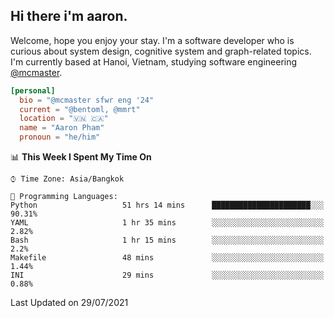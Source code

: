 <h2><b>Hi there i'm aaron. </b></h2>

Welcome, hope you enjoy your stay. I'm a software developer who is curious about system design, cognitive system and graph-related topics. I'm currently based at Hanoi, Vietnam, studying software engineering [@mcmaster](https://www.mcmaster.ca/).

```toml
[personal]
  bio = "@mcmaster sfwr eng '24"
  current = "@bentoml, @mmrt"
  location = "🇻🇳 🇨🇦"
  name = "Aaron Pham"
  pronoun = "he/him"
```
<!--<img src="https://github-readme-stats.vercel.app/api?username=aarnphm&show_icons=true&count_private=true&theme=dark" height="170"/>-->
<!--<img src="https://github-readme-stats.vercel.app/api/top-langs/?username=aarnphm&layout=compact&hide=css&theme=dark" height="170" />-->

<!--START_SECTION:waka-->
📊 **This Week I Spent My Time On** 

```text
⌚︎ Time Zone: Asia/Bangkok

💬 Programming Languages: 
Python                   51 hrs 14 mins      ██████████████████████░░░   90.31% 
YAML                     1 hr 35 mins        ░░░░░░░░░░░░░░░░░░░░░░░░░   2.82% 
Bash                     1 hr 15 mins        ░░░░░░░░░░░░░░░░░░░░░░░░░   2.2% 
Makefile                 48 mins             ░░░░░░░░░░░░░░░░░░░░░░░░░   1.44% 
INI                      29 mins             ░░░░░░░░░░░░░░░░░░░░░░░░░   0.88%

```


 Last Updated on 29/07/2021
<!--END_SECTION:waka-->
